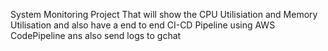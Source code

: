 System Monitoring Project That will show the CPU Utilisiation and Memory Utilisation and also have a end to end CI-CD Pipeline using AWS CodePipeline ans also send logs to gchat
